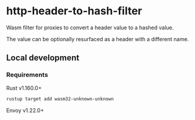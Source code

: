 # http-header-to-hash-filter

Wasm filter for proxies to convert a header value to a hashed value. 

The value can be optionally resurfaced as a header with a different name.

## Local development

### Requirements

Rust v1.160.0+
```bash
rustup target add wasm32-unknown-unknown
```

Envoy v1.22.0+
